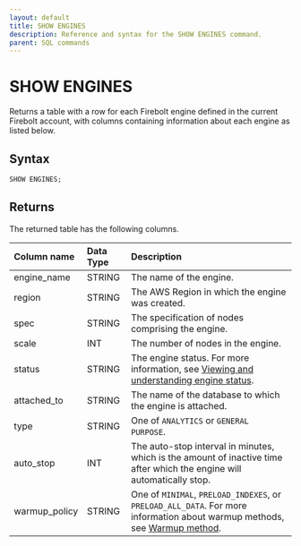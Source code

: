 ```yaml
---
layout: default
title: SHOW ENGINES
description: Reference and syntax for the SHOW ENGINES command.
parent: SQL commands
---
```


# SHOW ENGINES

Returns a table with a row for each Firebolt engine defined in the current Firebolt account, with columns containing information about each engine as listed below.

## Syntax

```sql
SHOW ENGINES;
```

## Returns

The returned table has the following columns.

| Column name                 | Data Type   | Description |
| :---------------------------| :-----------| :-----------|
| engine_name                 | STRING      | The name of the engine. |
| region                      | STRING      | The AWS Region in which the engine was created. |
| spec                        | STRING      | The specification of nodes comprising the engine. |
| scale                       | INT         | The number of nodes in the engine. |
| status                      | STRING      | The engine status. For more information, see [Viewing and understanding engine status](../../working-with-engines/understanding-engine-fundamentals.md#viewing-and-understanding-engine-status). |
| attached_to                 | STRING      | The name of the database to which the engine is attached. |
| type                        | STRING      | One of `ANALYTICS` or `GENERAL PURPOSE`. |
| auto_stop                   | INT         | The auto-stop interval in minutes, which is the amount of inactive time after which the engine will automatically stop. |
| warmup_policy               | STRING      | One of `MINIMAL`, `PRELOAD_INDEXES`, or `PRELOAD_ALL_DATA`. For more information about warmup methods, see [Warmup method](../../working-with-engines/understanding-engine-fundamentals.md#warmup-method). |
